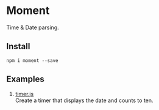 # Moment
Time & Date parsing.

## Install
```
npm i moment --save
```

## Examples

1. [timer.js](https://github.com/omnicoders/omnicoders/blob/master/node/modules/moment/timer.js)  
Create a timer that displays the date and counts to ten.